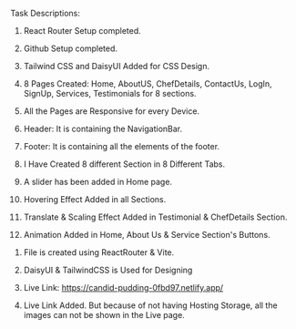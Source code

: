 Task Descriptions: 

1. React Router Setup completed. 

2. Github Setup completed.

3. Tailwind CSS and DaisyUI Added for CSS Design.

4. 8 Pages Created: Home, AboutUS, ChefDetails, ContactUs, LogIn, SignUp, Services, Testimonials for 8 sections.

5. All the Pages are Responsive for every Device.

6. Header: It is containing the NavigationBar.

7. Footer: It is containing all the elements of the footer.

8. I Have Created 8 different Section in 8 Different Tabs.

9. A slider has been added in Home page.  

9. Hovering Effect Added in all Sections.

10. Translate & Scaling Effect Added in Testimonial & ChefDetails Section.

11. Animation Added in Home, About Us & Service Section's Buttons.

<!-- Deployment -->

1. File is created using ReactRouter & Vite.

2. DaisyUI & TailwindCSS is Used for Designing

3. Live Link: https://candid-pudding-0fbd97.netlify.app/

4. Live Link Added. But because of not having Hosting Storage, all the images can not be shown in the Live page.